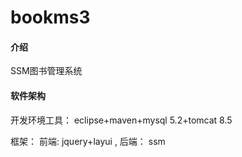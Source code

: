 # bookms3

#### 介绍
SSM图书管理系统

#### 软件架构
开发环境工具： eclipse+maven+mysql 5.2+tomcat 8.5

框架： 前端: jquery+layui , 后端： ssm




